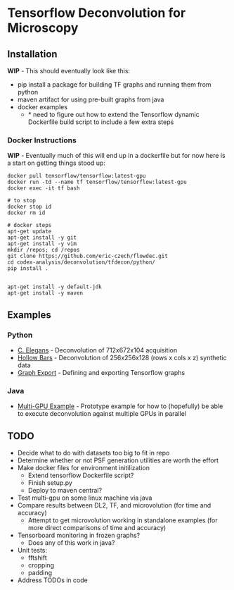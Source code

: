 # Tensorflow Deconvolution for Microscopy


## Installation

**WIP** - This should eventually look like this:

- pip install a package for building TF graphs and running them from python 
- maven artifact for using pre-built graphs from java
- docker examples 
    - \* need to figure out how to extend the Tensorflow dynamic Dockerfile build script to include a few extra steps


### Docker Instructions

**WIP** - Eventually much of this will end up in a dockerfile but for now here is a start on getting things stood up:

```
docker pull tensorflow/tensorflow:latest-gpu
docker run -td --name tf tensorflow/tensorflow:latest-gpu
docker exec -it tf bash

# to stop
docker stop id
docker rm id

# docker steps
apt-get update
apt-get install -y git
apt-get install -y vim
mkdir /repos; cd /repos
git clone https://github.com/eric-czech/flowdec.git
cd codex-analysis/deconvolution/tfdecon/python/
pip install .


apt-get install -y default-jdk
apt-get install -y maven
```

## Examples

### Python 

- [C. Elegans](python/examples/CElegans%20Deconvolution.ipynb) - Deconvolution of 712x672x104 acquisition
- [Hollow Bars](python/examples/Hollow%20Bars%20Deconvolution.ipynb) - Deconvolution of 256x256x128 (rows x cols x z) synthetic data
- [Graph Export](python/examples/Algorithm%20Graph%20Export.ipynb) - Defining and exporting Tensorflow graphs

### Java

- [Multi-GPU Example](java/tf-decon/src/main/java/org/hammerlab/tfdecon/examples/MultiGPUExample.java) - Prototype example for how to (hopefully) be able to execute deconvolution against multiple GPUs in parallel

## TODO

- Decide what to do with datasets too big to fit in repo
- Determine whether or not PSF generation utilities are worth the effort
- Make docker files for environment initilization
    - Extend tensorflow Dockerfile script?
    - Finish setup.py
    - Deploy to maven central?
- Test multi-gpu on some linux machine via java
- Compare results between DL2, TF, and microvolution (for time and accuracy)
    - Attempt to get microvolution working in standalone examples (for more direct comparisons of time and accuracy)
- Tensorboard monitoring in frozen graphs?
    - Does any of this work in java?
- Unit tests:
    - fftshift
    - cropping
    - padding
- Address TODOs in code

